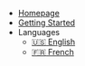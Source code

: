 - [Homepage](../README.md)
- [Getting Started](/intro-to-oss/README.md)
  <!-- - [⭐ Star The Repo](https://github.com/open-sauced/intro) -->
- Languages
  - [:us: English](/intro-to-oss/)
  - [:fr: French](/intro-to-oss/translations/fr/)
